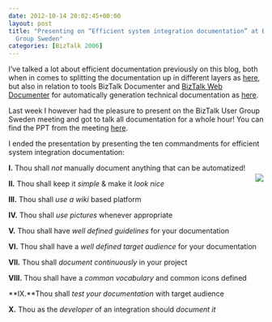 ```yaml
---
date: 2012-10-14 20:02:45+00:00
layout: post
title: "Presenting on “Efficient system integration documentation” at BizTalk User
  Group Sweden"
categories: [BizTalk 2006]
---
```


I’ve talked a lot about efficient documentation previously on this blog, both when in comes to splitting the documentation up in different layers as [here](http://www.richardhallgren.com/using-biztalk-config-explorer-as-a-new-way-of-documenting-your-biztalk-solutions/), but also in relation to tools BizTalk Documenter and [BizTalk Web Documenter](http://btswebdoc.com/) for automatically generation technical documentation as [here](http://www.richardhallgren.com/reborn-as-biztalk-web-documenter/).

Last week I however had the pleasure to present on the BizTalk User Group Sweden meeting and got to talk all documentation for a whole hour! You can find the PPT from the meeting [here](http://biztalkusergroup.se/blogs/info/BUGS%20docs%20-%20Richard%20Hallgren.pptx). 

I ended the presentation by presenting the ten commandments for efficient system integration documentation:

<img style="float: right;margin-top:20px;" src="http://drbristol.files.wordpress.com/2010/10/10-commandments.gif" />

**I.** Thou shall _not_ manually document anything that can be automatized!

**II.** Thou shall keep it _simple_ & make it _look nice_

**III.** Thou shall _use a wiki_ based platform

**IV.** Thou shall _use pictures_ whenever appropriate

**V.** Thou shall have _well defined guidelines_ for your documentation

**VI.** Thou shall have a _well defined target audience_ for your documentation

**VII.** Thou shall _document continuously_ in your project

**VIII.** Thou shall have a _common vocabulary_ and common icons defined

**IX.**Thou shall _test your documentation_ with target audience

**X.** Thou as the _developer_ of an integration should _document it_
